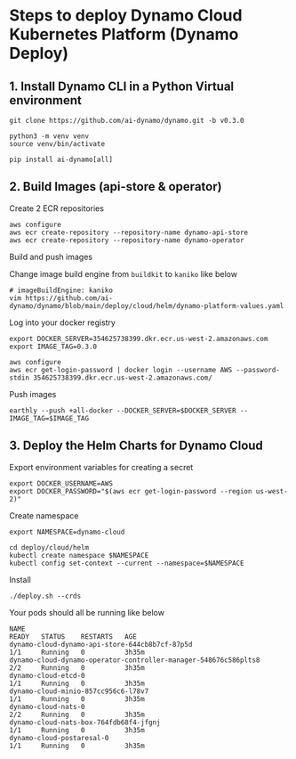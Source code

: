 # Steps to deploy Dynamo Cloud Kubernetes Platform (Dynamo Deploy)

## 1. Install Dynamo CLI in a Python Virtual environment

```
git clone https://github.com/ai-dynamo/dynamo.git -b v0.3.0

python3 -m venv venv
source venv/bin/activate

pip install ai-dynamo[all]
```

## 2. Build Images (api-store & operator)

Create 2 ECR repositories

```
aws configure
aws ecr create-repository --repository-name dynamo-api-store
aws ecr create-repository --repository-name dynamo-operator
```

Build and push images

Change image build engine from `buildkit` to `kaniko` like below

```
# imageBuildEngine: kaniko
vim https://github.com/ai-dynamo/dynamo/blob/main/deploy/cloud/helm/dynamo-platform-values.yaml
```

Log into your docker registry

```
export DOCKER_SERVER=354625738399.dkr.ecr.us-west-2.amazonaws.com
export IMAGE_TAG=0.3.0

aws configure
aws ecr get-login-password | docker login --username AWS --password-stdin 354625738399.dkr.ecr.us-west-2.amazonaws.com/
```

Push images

```
earthly --push +all-docker --DOCKER_SERVER=$DOCKER_SERVER --IMAGE_TAG=$IMAGE_TAG
```

## 3. Deploy the Helm Charts for Dynamo Cloud

Export environment variables for creating a secret

```
export DOCKER_USERNAME=AWS
export DOCKER_PASSWORD="$(aws ecr get-login-password --region us-west-2)"
```

Create namespace

```
export NAMESPACE=dynamo-cloud

cd deploy/cloud/helm
kubectl create namespace $NAMESPACE
kubectl config set-context --current --namespace=$NAMESPACE
```

Install

```
./deploy.sh --crds
```

Your pods should all be running like below

```
NAME                                                                 READY   STATUS    RESTARTS   AGE
dynamo-cloud-dynamo-api-store-644cb8b7cf-87p5d                       1/1     Running   0          3h35m
dynamo-cloud-dynamo-operator-controller-manager-548676c586plts8      2/2     Running   0          3h35m
dynamo-cloud-etcd-0                                                  1/1     Running   0          3h35m
dynamo-cloud-minio-857cc956c6-l78v7                                  1/1     Running   0          3h35m
dynamo-cloud-nats-0                                                  2/2     Running   0          3h35m
dynamo-cloud-nats-box-764fdb68f4-jfgnj                               1/1     Running   0          3h35m
dynamo-cloud-postaresal-0                                            1/1     Running   0          3h35m
```